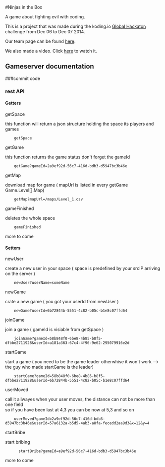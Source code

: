 #Ninjas in the Box

A game about fighting evil with coding.

This is a project that was made during the koding.io [Global Hackaton](https://koding.com/Hackathon) challenge from Dec 06 to Dec 07 2014.

Our team page can be found [here](https://github.com/silps/global.hackathon/tree/master/Teams/ninjasinthebox).

We also made a video. Click [here](https://www.youtube.com/watch?v=wmLlQKutHAo) to watch it.

## Gameserver documentation


###commit code


### rest API

#### Getters

getSpace


this function will return a json structure holding the space its players and games
```
	getSpace
```
getGame

this function returns the game status don't forget the gameId
```	
	getGame?gameId=2a9ef92d-56c7-416d-bdb3-d5947bc3b46e
```

getMap

download map for game ( mapUrl is listed in every getGame Game.Level[].Map)
```
	getMap?mapUrl=/maps/Level_1.csv
```

gameFinished


deletes the whole space
```
	gameFinished
```


more to come


#### Setters

newUser 

create a new user in your space ( space is predefined by your srcIP arriving on the server )
```
	newUser?userName=someName

```

newGame 

crate a new game ( you got your userId from newUser )
```
	newGame?userId=6b72844b-5551-4c82-b05c-b1e8c07ffd64
```

joinGame

join a game ( gameId is visiable from getSpace )
```
	joinGame?gameId=58b848f0-6be8-4b85-b8f5-dfbbe2711928&userId=a181a363-67c4-4f96-9e62-295079916e2d
```

startGame

start a game ( you need to be the game leader otherwhise it won't work --> the guy who made startGame is the leader)
```
	startGame?gameId=58b848f0-6be8-4b85-b8f5-dfbbe2711928&userId=6b72844b-5551-4c82-b05c-b1e8c07ffd64
```

userMoved

call it allwayes when your user moves, the distance can not be more than one field   
so if you have been last at 4,3 you can be now at 5,3 and so on 
```
	userMoved?gameId=2a9ef92d-56c7-416d-bdb3-d5947bc3b46e&userId=57a6132a-b5d5-4ab3-a8fa-fecedd2aa9d3&x=12&y=4
```

startBribe


start bribing 
```   
      startBribe?gameId=a9ef92d-56c7-416d-bdb3-d5947bc3b46e
```

more to come




	